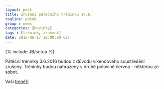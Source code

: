 ```yaml
---
layout: post
title: Zrušení pátečního tréninku 17.6.
tagline: pátek
group : news
categories: [novinky]
tags : [trénink, zrušení]
date: 2016-06-17 18:00:00 CET
---
```

{% include JB/setup %}

Pátěční tréninky 3.6.2016 budou z důvodu víkendového soustředění zrušeny. Tréninky budou nahrazeny v druhé polovině června - některou ze sobot.

Vaši [trenéři](/treneri)
